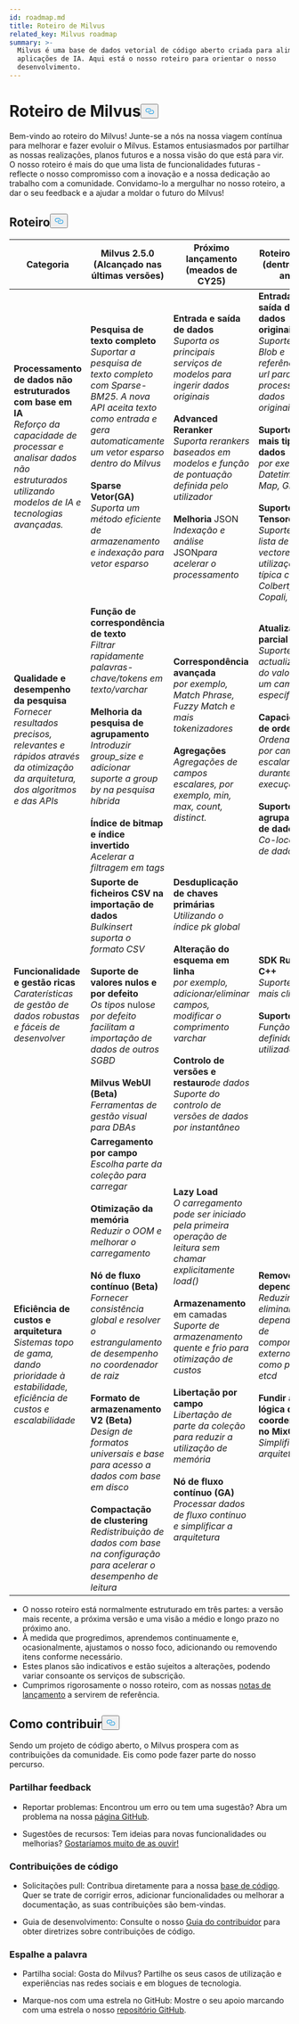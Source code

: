 ```yaml
---
id: roadmap.md
title: Roteiro de Milvus
related_key: Milvus roadmap
summary: >-
  Milvus é uma base de dados vetorial de código aberto criada para alimentar
  aplicações de IA. Aqui está o nosso roteiro para orientar o nosso
  desenvolvimento.
---
```

<h1 id="Milvus-Roadmap" class="common-anchor-header">Roteiro de Milvus<button data-href="#Milvus-Roadmap" class="anchor-icon" translate="no">
      <svg translate="no"
        aria-hidden="true"
        focusable="false"
        height="20"
        version="1.1"
        viewBox="0 0 16 16"
        width="16"
      >
        <path
          fill="#0092E4"
          fill-rule="evenodd"
          d="M4 9h1v1H4c-1.5 0-3-1.69-3-3.5S2.55 3 4 3h4c1.45 0 3 1.69 3 3.5 0 1.41-.91 2.72-2 3.25V8.59c.58-.45 1-1.27 1-2.09C10 5.22 8.98 4 8 4H4c-.98 0-2 1.22-2 2.5S3 9 4 9zm9-3h-1v1h1c1 0 2 1.22 2 2.5S13.98 12 13 12H9c-.98 0-2-1.22-2-2.5 0-.83.42-1.64 1-2.09V6.25c-1.09.53-2 1.84-2 3.25C6 11.31 7.55 13 9 13h4c1.45 0 3-1.69 3-3.5S14.5 6 13 6z"
        ></path>
      </svg>
    </button></h1><p>Bem-vindo ao roteiro do Milvus! Junte-se a nós na nossa viagem contínua para melhorar e fazer evoluir o Milvus. Estamos entusiasmados por partilhar as nossas realizações, planos futuros e a nossa visão do que está para vir. O nosso roteiro é mais do que uma lista de funcionalidades futuras - reflecte o nosso compromisso com a inovação e a nossa dedicação ao trabalho com a comunidade. Convidamo-lo a mergulhar no nosso roteiro, a dar o seu feedback e a ajudar a moldar o futuro do Milvus!</p>
<h2 id="Roadmap" class="common-anchor-header">Roteiro<button data-href="#Roadmap" class="anchor-icon" translate="no">
      <svg translate="no"
        aria-hidden="true"
        focusable="false"
        height="20"
        version="1.1"
        viewBox="0 0 16 16"
        width="16"
      >
        <path
          fill="#0092E4"
          fill-rule="evenodd"
          d="M4 9h1v1H4c-1.5 0-3-1.69-3-3.5S2.55 3 4 3h4c1.45 0 3 1.69 3 3.5 0 1.41-.91 2.72-2 3.25V8.59c.58-.45 1-1.27 1-2.09C10 5.22 8.98 4 8 4H4c-.98 0-2 1.22-2 2.5S3 9 4 9zm9-3h-1v1h1c1 0 2 1.22 2 2.5S13.98 12 13 12H9c-.98 0-2-1.22-2-2.5 0-.83.42-1.64 1-2.09V6.25c-1.09.53-2 1.84-2 3.25C6 11.31 7.55 13 9 13h4c1.45 0 3-1.69 3-3.5S14.5 6 13 6z"
        ></path>
      </svg>
    </button></h2><table>
    <thead>
        <tr>
            <th>Categoria</th>
            <th>Milvus 2.5.0 (Alcançado nas últimas versões)</th>
            <th>Próximo lançamento (meados de CY25)</th>
            <th>Roteiro futuro (dentro de 1 ano)</th>
        </tr>
    </thead>
    <tbody>
        <tr>
            <td><strong>Processamento de dados não estruturados com base em IA</strong><br/><i>Reforço da capacidade de processar e analisar dados não estruturados utilizando modelos de IA e tecnologias avançadas.</i></td>
            <td><strong>Pesquisa de texto completo</strong><br/><i>Suportar a pesquisa de texto completo com Sparse-BM25. A nova API aceita texto como entrada e gera automaticamente um vetor esparso dentro do Milvus</i><br/><br/><strong>Sparse Vetor(GA)</strong><br/><i>Suporta um método eficiente de armazenamento e indexação para vetor esparso</i><br/></td>
            <td><strong>Entrada e saída de dados</strong><br/><i>Suporta os principais serviços de modelos para ingerir dados originais</i><br/><br/><strong>Advanced Reranker</strong><br/><i>Suporta rerankers baseados em modelos e função de pontuação definida pelo utilizador</i><br/><br/><strong>Melhoria</strong> JSON<br/><i>Indexação e análise</i> JSON<i>para acelerar o processamento</i></td>
            <td><strong>Entrada e saída de dados originais</strong><br/><i>Suporte para Blob e referência de url para processar dados originais</i><br/><br/><strong>Suporte para mais tipos de dados</strong><br/><i>por exemplo, Datetime, Map, GIS</i><br/><br/><strong>Suporte para Tensores</strong><br/><i>Suporte para lista de vectores, utilização típica como Colbert, Copali, etc.</i></td>
        </tr>
        <tr>
            <td><strong>Qualidade e desempenho da pesquisa</strong><br/><i>Fornecer resultados precisos, relevantes e rápidos através da otimização da arquitetura, dos algoritmos e das APIs</i></td>
            <td><strong>Função de correspondência de texto</strong><br/><i>Filtrar rapidamente palavras-chave/tokens em texto/varchar</i><br/><br/><strong>Melhoria da pesquisa de agrupamento</strong><br/><i>Introduzir group_size e adicionar suporte a group by na pesquisa híbrida</i><br/><br/><strong>Índice de bitmap e índice invertido</strong><br/><i>Acelerar a filtragem em tags</i></td>
            <td><strong>Correspondência avançada</strong><br/><i>por exemplo, Match Phrase, Fuzzy Match e mais tokenizadores</i><br/><br/><strong>Agregações</strong><br/><i>Agregações de campos escalares, por exemplo, min, max, count, distinct.</i><br/></td>
            <td><strong>Atualização parcial</strong><br/><i>Suporte para actualizações do valor de um campo específico</i><br/><br/><strong>Capacidade de ordenação</strong><br/><i>Ordenação por campos escalares durante a execução</i><br/><br/><strong>Suporte para agrupamento de dados</strong><br/><i>Co-localidade de dados</i></td>
        </tr>
        <tr>
            <td><strong>Funcionalidade e gestão ricas</strong><br/><i>Caraterísticas de gestão de dados robustas e fáceis de desenvolver</i></td>
            <td><strong>Suporte de ficheiros CSV na importação de dados</strong><br/><i>Bulkinsert suporta o formato CSV</i><br/><br/><strong>Suporte de valores nulos e por defeito</strong><br/><i>Os tipos</i> nulos<i>e por defeito facilitam a importação de dados de outros SGBD</i><br/><br/><strong>Milvus WebUI (Beta)</strong><br/><i>Ferramentas de gestão visual para DBAs</i></td>
            <td><strong>Desduplicação de chaves primárias</strong><br/><i>Utilizando o índice pk global</i><br/><br/><strong>Alteração do esquema em linha</strong><br/><i>por exemplo, adicionar/eliminar campos, modificar o comprimento varchar</i><br/><br/><strong>Controlo de versões e restauro</strong><i>de dados</i><br/><i>Suporte do controlo de versões de dados por instantâneo</i></td>
            <td><strong>SDK Rust e C++</strong><br/><i>Suporte para mais clientes</i><br/><br/><strong>Suporte UDF </strong><br/><i>Função definida pelo utilizador</i></td>
        </tr>
        <tr>
            <td><strong>Eficiência de custos e arquitetura</strong><br/><i>Sistemas topo de gama, dando prioridade à estabilidade, eficiência de custos e escalabilidade </i></td>
            <td><strong>Carregamento por campo</strong><br/><i>Escolha parte da coleção para carregar</i><br/><br/><strong>Otimização da memória</strong><br/><i>Reduzir o OOM e melhorar o carregamento</i><br/><br/><strong>Nó de fluxo contínuo (Beta)</strong><br/><i>Fornecer consistência global e resolver o estrangulamento de desempenho no coordenador de raiz</i><br/><br/><strong>Formato de armazenamento V2 (Beta)</strong><br/><i>Design de formatos universais e base para acesso a dados com base em disco</i><br/><br/><strong>Compactação de clustering</strong><br/><i>Redistribuição de dados com base na configuração para acelerar o desempenho de leitura</i></td>
            <td><strong>Lazy Load</strong><br/><i>O carregamento pode ser iniciado pela primeira operação de leitura sem chamar explicitamente load()</i><br/><br/><strong>Armazenamento</strong> em camadas<br/><i>Suporte de armazenamento quente e frio para otimização de custos</i><br/><br/><strong>Libertação por campo</strong><br/><i>Libertação de parte da coleção para reduzir a utilização de memória</i><br/><br/><strong>Nó de fluxo contínuo (GA)</strong><br/><i>Processar dados de fluxo contínuo e simplificar a arquitetura</i></td>
            <td><strong>Remover dependências</strong><br/><i>Reduzir ou eliminar dependências de componentes externos como pulsar, etcd</i><br/><br/><strong>Fundir a lógica de coordenação no MixCoord</strong><br/><i>Simplificar a arquitetura</i></td>
        </tr>
    </tbody>
</table>
<ul>
<li>O nosso roteiro está normalmente estruturado em três partes: a versão mais recente, a próxima versão e uma visão a médio e longo prazo no próximo ano.</li>
<li>À medida que progredimos, aprendemos continuamente e, ocasionalmente, ajustamos o nosso foco, adicionando ou removendo itens conforme necessário.</li>
<li>Estes planos são indicativos e estão sujeitos a alterações, podendo variar consoante os serviços de subscrição.</li>
<li>Cumprimos rigorosamente o nosso roteiro, com as nossas <a href="/docs/pt/release_notes.md">notas de lançamento</a> a servirem de referência.</li>
</ul>
<h2 id="How-to-contribute" class="common-anchor-header">Como contribuir<button data-href="#How-to-contribute" class="anchor-icon" translate="no">
      <svg translate="no"
        aria-hidden="true"
        focusable="false"
        height="20"
        version="1.1"
        viewBox="0 0 16 16"
        width="16"
      >
        <path
          fill="#0092E4"
          fill-rule="evenodd"
          d="M4 9h1v1H4c-1.5 0-3-1.69-3-3.5S2.55 3 4 3h4c1.45 0 3 1.69 3 3.5 0 1.41-.91 2.72-2 3.25V8.59c.58-.45 1-1.27 1-2.09C10 5.22 8.98 4 8 4H4c-.98 0-2 1.22-2 2.5S3 9 4 9zm9-3h-1v1h1c1 0 2 1.22 2 2.5S13.98 12 13 12H9c-.98 0-2-1.22-2-2.5 0-.83.42-1.64 1-2.09V6.25c-1.09.53-2 1.84-2 3.25C6 11.31 7.55 13 9 13h4c1.45 0 3-1.69 3-3.5S14.5 6 13 6z"
        ></path>
      </svg>
    </button></h2><p>Sendo um projeto de código aberto, o Milvus prospera com as contribuições da comunidade. Eis como pode fazer parte do nosso percurso.</p>
<h3 id="Share-feedback" class="common-anchor-header">Partilhar feedback</h3><ul>
<li><p>Reportar problemas: Encontrou um erro ou tem uma sugestão? Abra um problema na nossa <a href="https://github.com/milvus-io/milvus/issues">página GitHub</a>.</p></li>
<li><p>Sugestões de recursos: Tem ideias para novas funcionalidades ou melhorias? <a href="https://github.com/milvus-io/milvus/discussions">Gostaríamos muito de as ouvir!</a></p></li>
</ul>
<h3 id="Code-contributions" class="common-anchor-header">Contribuições de código</h3><ul>
<li><p>Solicitações pull: Contribua diretamente para a nossa <a href="https://github.com/milvus-io/milvus/pulls">base de código</a>. Quer se trate de corrigir erros, adicionar funcionalidades ou melhorar a documentação, as suas contribuições são bem-vindas.</p></li>
<li><p>Guia de desenvolvimento: Consulte o nosso <a href="https://github.com/milvus-io/milvus/blob/82915a9630ab0ff40d7891b97c367ede5726ff7c/CONTRIBUTING.md">Guia do contribuidor</a> para obter diretrizes sobre contribuições de código.</p></li>
</ul>
<h3 id="Spread-the-word" class="common-anchor-header">Espalhe a palavra</h3><ul>
<li><p>Partilha social: Gosta do Milvus? Partilhe os seus casos de utilização e experiências nas redes sociais e em blogues de tecnologia.</p></li>
<li><p>Marque-nos com uma estrela no GitHub: Mostre o seu apoio marcando com uma estrela o nosso <a href="https://github.com/milvus-io/milvus">repositório GitHub</a>.</p></li>
</ul>
